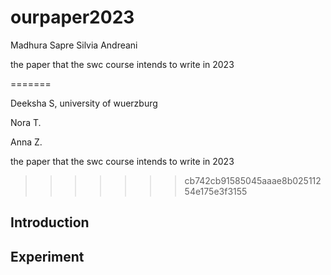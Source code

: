 # ourpaper2023
Madhura Sapre
Silvia Andreani

the paper that the swc course intends to write in 2023


=======

Deeksha S, university of wuerzburg

Nora T.

Anna Z.

the paper that the swc course intends to write in 2023
>>>>>>> cb742cb91585045aaae8b02511254e175e3f3155
## Introduction

## Experiment

